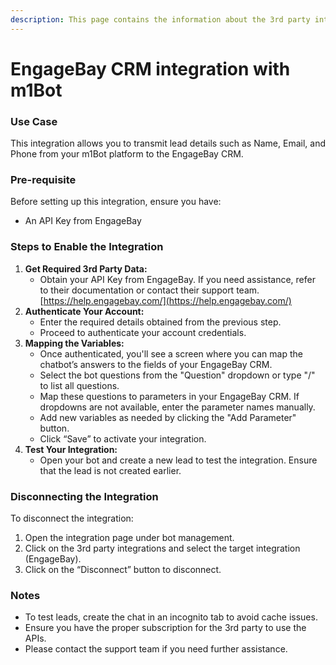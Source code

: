 ```yaml
---
description: This page contains the information about the 3rd party integrations.
---
```


# EngageBay CRM integration with m1Bot

### Use Case

This integration allows you to transmit lead details such as Name, Email, and Phone from your m1Bot platform to the EngageBay CRM.

### Pre-requisite

Before setting up this integration, ensure you have:

* An API Key from EngageBay

### Steps to Enable the Integration

1. **Get Required 3rd Party Data:**
   * Obtain your API Key from EngageBay. If you need assistance, refer to their documentation or contact their support team. [https://help.engagebay.com/](https://help.engagebay.com/)
2. **Authenticate Your Account:**
   * Enter the required details obtained from the previous step.
   * Proceed to authenticate your account credentials.
3. **Mapping the Variables:**
   * Once authenticated, you'll see a screen where you can map the chatbot’s answers to the fields of your EngageBay CRM.
   * Select the bot questions from the "Question" dropdown or type "/" to list all questions.
   * Map these questions to parameters in your EngageBay CRM. If dropdowns are not available, enter the parameter names manually.
   * Add new variables as needed by clicking the "Add Parameter" button.
   * Click “Save” to activate your integration.
4. **Test Your Integration:**
   * Open your bot and create a new lead to test the integration. Ensure that the lead is not created earlier.

### Disconnecting the Integration

To disconnect the integration:

1. Open the integration page under bot management.
2. Click on the 3rd party integrations and select the target integration (EngageBay).
3. Click on the “Disconnect” button to disconnect.

### Notes

* To test leads, create the chat in an incognito tab to avoid cache issues.
* Ensure you have the proper subscription for the 3rd party to use the APIs.
* Please contact the support team if you need further assistance.
